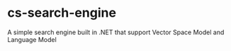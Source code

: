 # cs-search-engine
A simple search engine built in .NET that support Vector Space Model and Language Model
